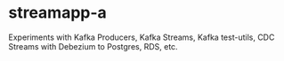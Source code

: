 # streamapp-a
Experiments with Kafka Producers, Kafka Streams, Kafka test-utils, CDC Streams with Debezium to Postgres, RDS, etc.
